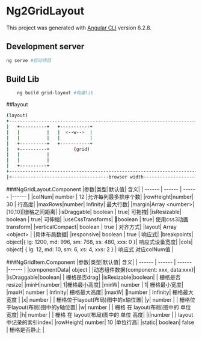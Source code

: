 # Ng2GridLayout

This project was generated with [Angular CLI](https://github.com/angular/angular-cli) version 6.2.8.

## Development server
```bash
ng serve #启动项目
```
## Build Lib
```bash
    ng build grid-layout #构建lib
```
##layout
```bash
(layout)
+---------------------------------------------------------------------------------------------------+ -
|   +----------+   +-----------+                                                                    | | 
|   |          |   |  <--w-->  |                                                                    | |
|   |          |   |           |                                                                    | |
|   +----------+   +-----------+                                                                    | H
|   +----------+         (grid)                                                                     | |
|   |          |                                                                                    | |
|   |          |                                                                                    | |
|   +----------+                                                                                    | |
+---------------------------------------------------------------------------------------------------+ -
|<------------------------------------browser width------------------------------------------------>|
```

###NgGridLayout.Component
|参数|类型|默认值| 含义|
| ------ | ------ | ------ |------ |
|colNum| number | 12 |允许每列最多排序个数|
|rowHeight|number| 30 | 行高度|
|maxRows|number| Infinity| 最大行数|
|margin|Array &lt;number\>| [10,10]|栅格之间距离|
|isDraggable| boolean | true| 可拖拽|
|isResizable| boolean | true| 可伸缩|
|useCssTransforms| boolean | true| 使用css3动画 transform|
|verticalCompact| boolean | true | 对齐方式|
|layout| Array &lt;object\> |   |具体布局数据|
|responsive| boolean | true | 响应式|
|breakpoints| object|{ lg: 1200, md: 996, sm: 768, xs: 480, xxs: 0 }| 响应式设备宽度|
|cols| object| { lg: 12, md: 10, sm: 6, xs: 4, xxs: 2 } | 响应式 对应colNum值 |

###NgGridItem.Component
|参数|类型|默认值| 含义|
| ------ | ------ | ------ |------ |
|componentData| object |  |动态组件数据{component: xxx, data:xxx}|
|isDraggable|boolean|  | 栅格是否drag|
|isResizable|boolean|  | 栅格是否resize|
|minH|number| 1|栅格最小高度|
|minW| number | 1| 栅格最小宽度|
|maxH| number | Infinity| 栅格最大高度|
|maxW| number | Infinity| 栅格最大宽度 |
|x|  number  |  | 栅格位于layout(布局)图中的x轴位置|
|y|  number  |  | 栅格位于layout(布局)图中的y轴位置|
|w| number  |  | 栅格 在 layout(布局)图中的 单位 宽度|
|h| number  |  | 栅格 在 layout(布局)图中的 单位 高度|
|i|number | | layout中记录的索引index|
|rowHeight| number| 10 |单位行高|
|static| boolean| false | 栅格是否静止 |




